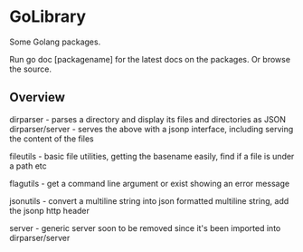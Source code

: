 GoLibrary
=========

Some Golang packages.

Run go doc [packagename] for the latest docs on the packages. Or browse the source.

Overview
--------

dirparser        - parses a directory and display its files and directories as JSON
dirparser/server - serves the above with a jsonp interface, including serving the content of the files

fileutils        - basic file utilities, getting the basename easily, find if a file is under a path etc

flagutils        - get a command line argument or exist showing an error message

jsonutils        - convert a multiline string into json formatted multiline string, add the jsonp http header

server           - generic server soon to be removed since it's been imported into dirparser/server


